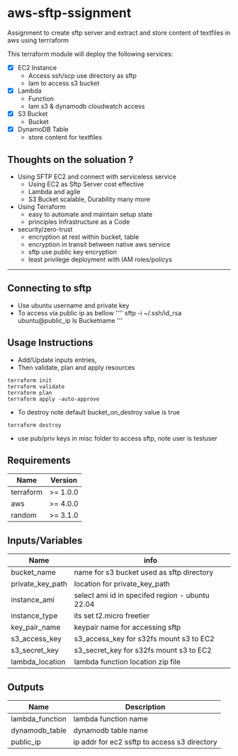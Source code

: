 # aws-sftp-ssignment
Assignment to create sftp server and extract and store content of textfiles in aws using terrraform


This terraform module will deploy the following services:

- [x] EC2 Instance
    - Access ssh/scp use directory as sftp
    - Iam to access s3 bucket
- [x] Lambda
    - Function
    - Iam s3 & dynamodb cloudwatch access
- [x] S3 Bucket
    - Bucket
- [x] DynamoDB Table
    - store content for textfiles

## Thoughts on the soluation ?
- Using SFTP EC2 and connect with serviceless service
    - Using EC2 as Sftp Server cost effective
    - Lambda and agile
    - S3 Bucket scalable, Durability many more
- Using Terraform 
    - easy to automate and maintain setup state 
    - principles Infrastructure as a Code 
- security/zero-trust
    - encryption at rest within bucket, table
    - encryption in transit between native aws service
    - sftp use public key encryption
    - least privilege deployment with IAM roles/policys
---
## Connecting to sftp
- Use ubuntu username and private key 
- To access via public ip as bellow 
'''' 
sftp -i ~/.ssh/id_rsa ubuntu@public_ip
ls Bucketname 
'''
## Usage Instructions
- Add/Update inputs entries, 
- Then validate, plan and apply resources
```
terraform init
terraform validate
terraform plan
terraform apply -auto-approve
```
- To destroy note default bucket_on_destroy value is true
```
terraform destroy
```
- use pub/priv keys in misc folder to access sftp, note user is testuser
## Requirements
| Name | Version |
|------|---------|
| terraform | >= 1.0.0 |
| aws | >= 4.0.0 |
| random | >= 3.1.0 |

## Inputs/Variables
| Name | info |
|------|---------|
| bucket_name | name for s3 bucket used as sftp directory |
| private_key_path | location for private_key_path  |
| instance_ami | select ami id in specifed region - ubuntu 22.04 |
| instance_type | its set t2.micro freetier |
| key_pair_name | keypair name for accessing sftp |
| s3_access_key | s3_access_key for s32fs mount s3 to EC2 |
| s3_secret_key | s3_secret_key for s32fs mount s3 to EC2 |
| lambda_location | lambda function location zip file |

## Outputs

| Name | Description |
|------|-------------|
| lambda_function | lambda function name |
| dynamodb_table | dynamodb table name |
| public_ip | ip addr for ec2 ssftp to access s3 directory |

